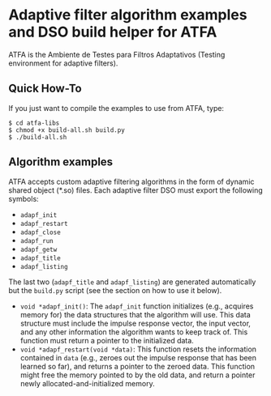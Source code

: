 
Adaptive filter algorithm examples and DSO build helper for ATFA
================================================================

ATFA is the Ambiente de Testes para Filtros Adaptativos (Testing
environment for adaptive filters).

Quick How-To
------------

If you just want to compile the examples to use from ATFA, type:

    $ cd atfa-libs
    $ chmod +x build-all.sh build.py
    $ ./build-all.sh

Algorithm examples
------------------

ATFA accepts custom adaptive filtering algorithms in the form of dynamic
shared object (*.so) files. Each adaptive filter DSO must export the
following symbols:

* `adapf_init`
* `adapf_restart`
* `adapf_close`
* `adapf_run`
* `adapf_getw`
* `adapf_title`
* `adapf_listing`

The last two (`adapf_title` and `adapf_listing`) are generated
automatically but the `build.py` script (see the section on how to use
it below).

* `void *adapf_init()`: The `adapf_init` function initializes (e.g.,
  acquires memory for) the data structures that the algorithm will use.
  This data structure must include the impulse response vector, the
  input vector, and any other information the algorithm wants to keep
  track of. This function must return a pointer to the initialized data.
* `void *adapf_restart(void *data)`: This function resets the
  information contained in `data` (e.g., zeroes out the impulse response
  that has been learned so far), and returns a pointer to the zeroed
  data. This function might free the memory pointed to by the old data,
  and return a pointer newly allocated-and-initialized memory.
